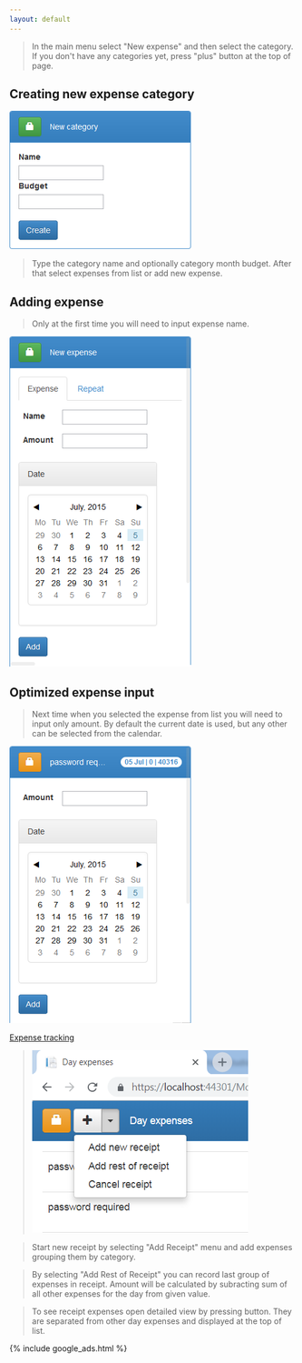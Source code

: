 ```yaml
---
layout: default
--- 
```


> In the main menu select "New expense" and then select the category. If you don't have any categories yet, press "plus" button at the top of page. 

## Creating new expense category

![Add new expense category](assets/images/2015-09-19_11h59_09.png)

> Type the category name and optionally category month budget.
> After that select expenses from list or add new expense.

## Adding expense

> Only at the first time you will need to input expense name.

![Adding expense at the first time](assets/images/2015-07-05_09h27_25.png)

## Optimized expense input

> Next time when you selected the expense from list you will need to input only amount. By default the current date is used, but any other can be selected from the calendar.

![Optimized iterative adding of a new expense](assets/images/2015-07-05_09h34_46.png)

[Expense tracking](expense-tracking)

> ![Adding expenses from receipt](assets/images/2018-12-02_19h52_08.png)

> Start new receipt by selecting "Add Receipt" menu and add expenses grouping them by category. 

> By selecting "Add Rest of Receipt" you can record last group of expenses in receipt. Amount will be calculated by subracting sum of all other expenses for the day from given value. 

> To see receipt expenses open detailed view by pressing [](assets/images/2015-09-20_09h20_20.png) button. They are separated from other day expenses and displayed at the top of list.

{% include google_ads.html %}
